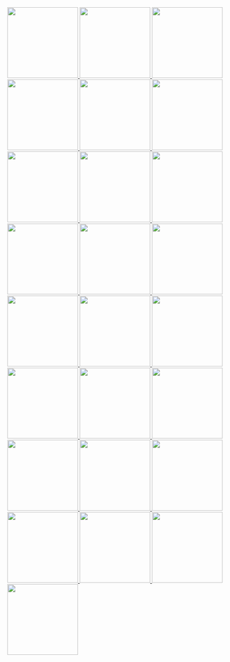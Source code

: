 <!-- AOC TILES BEGIN -->
<a href="2022/01_Calorie_Counting/2.ts">
  <img src="../assets/Media/2022/01.png" width="161px">
</a>
<a href="2022/02_Rock_Paper_Scissors/2.ts">
  <img src="../assets/Media/2022/02.png" width="161px">
</a>
<a href="2022/03_Rucksack_Reorganization/2.ts">
  <img src="../assets/Media/2022/03.png" width="161px">
</a>
<a href="2022/04_Camp_Cleanup/2.ts">
  <img src="../assets/Media/2022/04.png" width="161px">
</a>
<a href="2022/05_Supply_Stacks/2.ts">
  <img src="../assets/Media/2022/05.png" width="161px">
</a>
<a href="2022/06_Tuning_Trouble/2.ts">
  <img src="../assets/Media/2022/06.png" width="161px">
</a>
<a href="2022/07_No_Space_Left_On_Device/2.ts">
  <img src="../assets/Media/2022/07.png" width="161px">
</a>
<a href="2022/08_Treetop_Tree_House/2.ts">
  <img src="../assets/Media/2022/08.png" width="161px">
</a>
<a href="2022/09_Rope_Bridge/2.ts">
  <img src="../assets/Media/2022/09.png" width="161px">
</a>
<a href="2022/10_Cathode-Ray_Tube/2.ts">
  <img src="../assets/Media/2022/10.png" width="161px">
</a>
<a href="2022/11_Monkey_in_the_Middle/2.ts">
  <img src="../assets/Media/2022/11.png" width="161px">
</a>
<a href="https://adventofcode.com/2022">
  <img src="../assets/Media/2022/12.png" width="161px">
</a>
<a href="https://adventofcode.com/2022">
  <img src="../assets/Media/2022/13.png" width="161px">
</a>
<a href="https://adventofcode.com/2022">
  <img src="../assets/Media/2022/14.png" width="161px">
</a>
<a href="https://adventofcode.com/2022">
  <img src="../assets/Media/2022/15.png" width="161px">
</a>
<a href="https://adventofcode.com/2022">
  <img src="../assets/Media/2022/16.png" width="161px">
</a>
<a href="https://adventofcode.com/2022">
  <img src="../assets/Media/2022/17.png" width="161px">
</a>
<a href="https://adventofcode.com/2022">
  <img src="../assets/Media/2022/18.png" width="161px">
</a>
<a href="https://adventofcode.com/2022">
  <img src="../assets/Media/2022/19.png" width="161px">
</a>
<a href="https://adventofcode.com/2022">
  <img src="../assets/Media/2022/20.png" width="161px">
</a>
<a href="https://adventofcode.com/2022">
  <img src="../assets/Media/2022/21.png" width="161px">
</a>
<a href="https://adventofcode.com/2022">
  <img src="../assets/Media/2022/22.png" width="161px">
</a>
<a href="https://adventofcode.com/2022">
  <img src="../assets/Media/2022/23.png" width="161px">
</a>
<a href="https://adventofcode.com/2022">
  <img src="../assets/Media/2022/24.png" width="161px">
</a>
<a href="https://adventofcode.com/2022">
  <img src="../assets/Media/2022/25.png" width="161px">
</a>
<!-- AOC TILES END -->